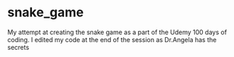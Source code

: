 # snake_game
My attempt at creating the snake game as a part of the Udemy 100 days of coding. I edited my code at the end of the session as Dr.Angela has the secrets
